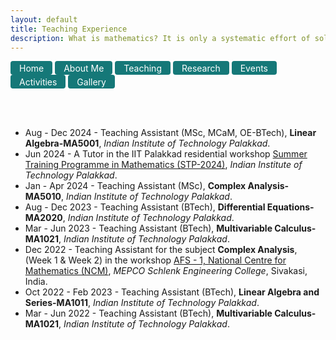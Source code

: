 ```yaml
---
layout: default
title: Teaching Experience
description: What is mathematics? It is only a systematic effort of solving puzzles posed by nature. — Shakuntala Devi
---
```


<a href="index" class="btn" target="_blank" style="display: inline-block; padding: 2.5px 14px; background-color: #157878; color: white; text-decoration: none; border-radius: 4px;">Home</a>  <a href="aboutme" target="_blank" class="btn" style="display: inline-block; padding: 2.5px 14px; background-color: #157878; color: white; text-decoration: none; border-radius: 4px;">About Me</a> <a href="teaching" target="_blank" class="btn" style="display: inline-block; padding: 2.5px 14px; background-color: #157878; color: white; text-decoration: none; border-radius: 4px;">Teaching</a>  <a href="research" target="_blank" class="btn" style="display: inline-block; padding: 2.5px 14px; background-color: #157878; color: white; text-decoration: none; border-radius: 4px;">Research</a>  <a href="event" target="_blank" class="btn" style="display: inline-block; padding: 2.5px 14px; background-color: #157878; color: white; text-decoration: none; border-radius: 4px;">Events</a>  <a href="activities" target="_blank" class="btn" style="display: inline-block; padding: 2.5px 14px; background-color: #157878; color: white; text-decoration: none; border-radius: 4px;">Activities</a> <a href="gallery" target="_blank" class="btn" style="display: inline-block; padding: 2.5px 14px; background-color: #157878; color: white; text-decoration: none; border-radius: 4px;">Gallery</a>


<br/><br/>


- Aug - Dec 2024 - Teaching Assistant (MSc, MCaM, OE-BTech), **Linear Algebra-MA5001**, _Indian Institute of Technology Palakkad_.
- Jun 2024 - A Tutor in the IIT Palakkad residential workshop [Summer Training Programme in Mathematics (STP-2024)](https://sites.google.com/iitpkd.ac.in/stpmathiitpkd/home), _Indian Institute of Technology Palakkad_.
- Jan - Apr 2024 - Teaching Assistant (MSc), **Complex Analysis-MA5010**, _Indian Institute of Technology Palakkad_. 
- Aug - Dec 2023 - Teaching Assistant (BTech), **Differential Equations-MA2020**, _Indian Institute of Technology Palakkad_. 
- Mar - Jun 2023 - Teaching Assistant (BTech), **Multivariable Calculus-MA1021**, _Indian Institute of Technology Palakkad_.
- Dec 2022 - Teaching Assistant for the subject **Complex Analysis**, (Week 1 & Week 2) in the workshop [AFS - 1, National Centre for Mathematics (NCM)](https://www.atmschools.org/school/2022/AFS-I/afs-mep-siva/speakers-and-syllabus), _MEPCO Schlenk Engineering College_, Sivakasi, India.
- Oct 2022 - Feb 2023 - Teaching Assistant (BTech), **Linear Algebra and Series-MA1011**, _Indian Institute of Technology Palakkad_.
- Mar - Jun 2022 - Teaching Assistant (BTech), **Multivariable Calculus-MA1021**, _Indian Institute of Technology Palakkad_.




<br/>

<style>
    .page-header {
        height: 150px; /* Example height */
        padding: 10px;
    }
</style>
